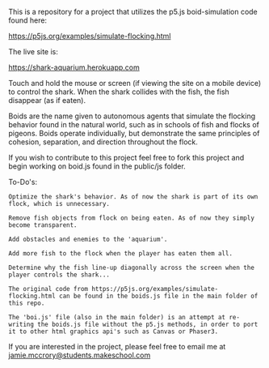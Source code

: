 This is a repository for a project that utilizes the p5.js boid-simulation code found here:

https://p5js.org/examples/simulate-flocking.html

The live site is:

https://shark-aquarium.herokuapp.com

Touch and hold the mouse or screen (if viewing the site on a mobile device) to control the shark.
When the shark collides with the fish, the fish disappear (as if eaten).

Boids are the name given to autonomous agents that simulate the flocking behavior found in the natural world, such as in schools of fish and flocks of pigeons. Boids operate individually, but demonstrate the same principles of cohesion, separation, and direction throughout the flock.

If you wish to contribute to this project feel free to fork this project and begin working on boid.js found in the public/js folder.

To-Do's:

    Optimize the shark's behavior. As of now the shark is part of its own flock, which is unnecessary.

    Remove fish objects from flock on being eaten. As of now they simply become transparent.

    Add obstacles and enemies to the 'aquarium'.

    Add more fish to the flock when the player has eaten them all.

    Determine why the fish line-up diagonally across the screen when the player controls the shark...

    The original code from https://p5js.org/examples/simulate-flocking.html can be found in the boids.js file in the main folder of this repo.

    The 'boi.js' file (also in the main folder) is an attempt at re-writing the boids.js file without the p5.js methods, in order to port it to other html graphics api's such as Canvas or Phaser3.

If you are interested in the project, please feel free to email me at jamie.mccrory@students.makeschool.com

